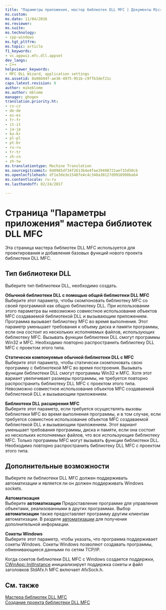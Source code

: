 ```yaml
---
title: "Параметры приложения, мастер библиотек DLL MFC | Документы Microsoft"
ms.custom: 
ms.date: 11/04/2016
ms.reviewer: 
ms.suite: 
ms.technology:
- cpp-windows
ms.tgt_pltfrm: 
ms.topic: article
f1_keywords:
- vc.appwiz.mfc.dll.appset
dev_langs:
- C++
helpviewer_keywords:
- MFC DLL Wizard, application settings
ms.assetid: 0a96b94f-ae36-4975-951b-c9ffb3def21c
caps.latest.revision: 9
author: mikeblome
ms.author: mblome
manager: ghogen
translation.priority.ht:
- cs-cz
- de-de
- es-es
- fr-fr
- it-it
- ja-jp
- ko-kr
- pl-pl
- pt-br
- ru-ru
- tr-tr
- zh-cn
- zh-tw
ms.translationtype: Machine Translation
ms.sourcegitcommit: 040985df34f2613b4e4fae29498721aef15d50cb
ms.openlocfilehash: df1e3de3e1548fe4c4c340a30127d9916998ba64
ms.contentlocale: ru-ru
ms.lasthandoff: 02/24/2017

---
```

# <a name="application-settings-mfc-dll-wizard"></a>Страница "Параметры приложения" мастера библиотек DLL MFC
Эта страница мастера библиотек DLL MFC используется для проектирования и добавления базовых функций нового проекта библиотеки DLL MFC.  
  
## <a name="dll-type"></a>Тип библиотеки DLL  
 Выберите тип библиотеки DLL, необходимо создать.  
  
 **Обычной библиотеки DLL с помощью общей библиотеки DLL MFC**  
 Выберите этот параметр, чтобы скомпоновать библиотеку MFC со своей программой как общую библиотеку DLL. При использовании этого параметра вы невозможно совместное использование объектов MFC создаваемой библиотекой DLL и вызывающим приложением. Программа вызывает библиотеку MFC во время выполнения. Этот параметр уменьшает требования к объему диска и памяти программы, если она состоит из нескольких исполняемых файлов, использующих библиотеку MFC. Вызывать функции библиотеки DLL смогут программы Win32 и MFC. Необходимо повторно распространить библиотеку DLL MFC с проектом этого типа.  
  
 **Статически компонуемые обычной библиотеки DLL с MFC**  
 Выберите этот параметр, чтобы статически скомпоновать свою программу с библиотекой MFC во время построения. Вызывать функции библиотеки DLL смогут программы Win32 и MFC. Хотя этот вариант увеличивает размеры программы, не требуется повторно распространить библиотеку DLL MFC с проектом этого типа. Невозможно совместное использование объектов MFC создаваемой библиотекой DLL и вызывающим приложением.  
  
 **Библиотеки DLL расширения MFC**  
 Выберите этот параметр, если требуется осуществлять вызовы библиотеки MFC во время выполнения программы, и в том случае, если требуется совместное использование объектов MFC создаваемой библиотекой DLL и вызывающим приложением. Этот вариант уменьшает требования программы, диска и памяти, если она состоит из нескольких исполняемых файлов, что все использующие библиотеку MFC. Только программы MFC могут вызывать функции библиотеки DLL. Необходимо повторно распространить библиотеку DLL MFC с проектом этого типа.  
  
## <a name="additional-features"></a>Дополнительные возможности  
 Выберите ли библиотеки DLL MFC должен поддерживать автоматизации и является ли он должен поддерживать Windows sockets.  
  
 **Автоматизация**  
 Выберите **автоматизации** Предоставление программе для управления объектами, реализованными в других программах. Выбор **автоматизации** также предоставляет программу другим клиентам автоматизации. В разделе [автоматизации](../../mfc/automation.md) для получения дополнительной информации.  
  
 **Сокеты Windows**  
 Выберите этот параметр, чтобы указать, что программа поддерживает сокеты Windows. Сокеты Windows позволяют создавать программы, обменивающиеся данными по сетям TCP/IP.  
  
 Когда сокетов библиотеки DLL MFC с Windows создается поддержки, [CWinApp::InitInstance](../../mfc/reference/cwinapp-class.md#initinstance) инициализирует поддержка сокеты и файл заголовков StdAfx.h MFC включает AfxSock.h.  
  
## <a name="see-also"></a>См. также  
 [Мастера библиотек DLL MFC](../../mfc/reference/mfc-dll-wizard.md)   
 [Создание проекта библиотеки DLL MFC](../../mfc/reference/creating-an-mfc-dll-project.md)


